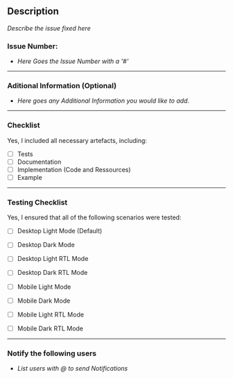 ## Description
_Describe the issue fixed here_

### Issue Number:
- _Here Goes the Issue Number with a '#'_
-----------------------------------------------------------

### Aditional Information (Optional)
- _Here goes any Additional Information you would like to add._
-----------------------------------------------------------

### Checklist
Yes, I included all necessary artefacts, including:
- [ ] Tests
- [ ] Documentation
- [ ] Implementation (Code and Ressources)
- [ ] Example
-----------------------------------------------------------

###  Testing Checklist

Yes, I ensured that all of the following scenarios were tested:
- [ ] Desktop Light Mode (Default)
- [ ] Desktop Dark Mode
- [ ] Desktop Light RTL Mode
- [ ] Desktop Dark RTL Mode
- [ ] Mobile Light Mode
- [ ] Mobile Dark Mode
- [ ] Mobile Light RTL Mode
- [ ] Mobile Dark RTL Mode


-----------------------------------------------------------

### Notify the following users
- _List users with @ to send Notifications_
